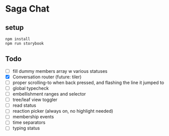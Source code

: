 # Saga Chat

## setup

```
npm install
npm run storybook
```

## Todo

- [ ] fill dummy members array w various statuses
- [x] Conversation router (future: tiler)
- [ ] proper scrolling-to when back pressed, and flashing the line it jumped to
- [ ] global typecheck
- [ ] embellishment ranges and selector
- [ ] tree/leaf view toggler
- [ ] read status
- [ ] reaction picker (always on, no highlight needed)
- [ ] membership events
- [ ] time separators
- [ ] typing status
